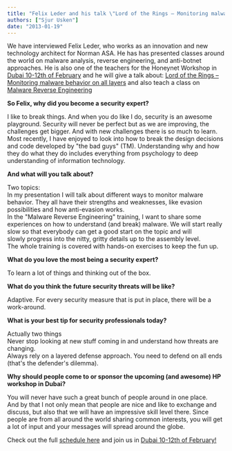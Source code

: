 ```yaml
---
title: "Felix Leder and his talk \"Lord of the Rings – Monitoring malware behavior on all layers\" in Dubai 10-12th of February!"
authors: ["Sjur Usken"]
date: "2013-01-19"
---
```


We have interviewed Felix Leder, who works as an innovation and new technology architect for Norman ASA. He has has presented classes around the world on malware analysis, reverse engineering, and anti-botnet approaches. He is also one of the teachers for the Honeynet Workshop in [Dubai 10-12th of February](http://dubai2013.honeynet.org/briefings.html) and he will give a talk about: [Lord of the Rings – Monitoring malware behavior on all layers](http://dubai2013.honeynet.org/briefings.html#leder) and also teach a class on [Malware Reverse Engineering](http://dubai2013.honeynet.org/training.html#class7)  
  
**So Felix, why did you become a security expert?**  
  
I like to break things. And when you do like I do, security is an awesome playground. Security will never be perfect but as we are improving, the challenges get bigger. And with new challenges there is so much to learn. Most recently, I have enjoyed to look into how to break the design decisions and code developed by "the bad guys" (TM). Understanding why and how they do what they do includes everything from psychology to deep understanding of information technology.  
  
**And what will you talk about?**  
  
Two topics:  
In my presentation I will talk about different ways to monitor malware behavior. They all have their strengths and weaknesses, like evasion possibilities and how anti-evasion works.  
In the "Malware Reverse Engineering" training, I want to share some experiences on how to understand (and break) malware. We will start really slow so that everybody can get a good start on the topic and will  
slowly progress into the nitty, gritty details up to the assembly level.  
The whole training is covered with hands-on exercises to keep the fun up.  
  
**What do you love the most being a security expert?**  
  
To learn a lot of things and thinking out of the box.  
  
**What do you think the future security threats will be like?**  
  
Adaptive. For every security measure that is put in place, there will be a work-around.  
  
**What is your best tip for security professionals today?**  
  
Actually two things  
Never stop looking at new stuff coming in and understand how threats are changing.  
Always rely on a layered defense approach. You need to defend on all ends (that's the defender's dilemma).  
  
**Why should people come to or sponsor the upcoming (and awesome) HP workshop in Dubai?**  
  
You will never have such a great bunch of people around in one place.  
And by that I not only mean that people are nice and like to exchange and discuss, but also that we will have an impressive skill level there. Since people are from all around the world sharing common interests, you will get a lot of input and your messages will spread around the globe.  
  
Check out the full [schedule here](http://dubai2013.honeynet.org/briefings.html) and join us in [Dubai 10-12th of February!](http://dubai2013.honeynet.org/briefings.html)
